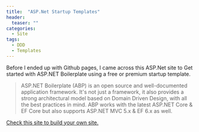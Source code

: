 ```yaml
---
title:  "ASP.Net Startup Templates"
header:
  teaser: ""
categories: 
  - Site
tags:
  - DDD
  - Templates
---
```


Before I ended up with Github pages, I came across this ASP.Net site to Get started with ASP.NET Boilerplate using a free or premium startup template.
> ASP.NET Boilerplate (ABP) is an open source and well-documented application framework. It's not just a framework, it also provides a strong architectural model based on Domain Driven Design, with all the best practices in mind.
ABP works with the latest ASP.NET Core & EF Core but also supports ASP.NET MVC 5.x & EF 6.x as well.

[Check this site to build your own site.]('https://aspnetboilerplate.com/Pages/Documents/Introduction')
